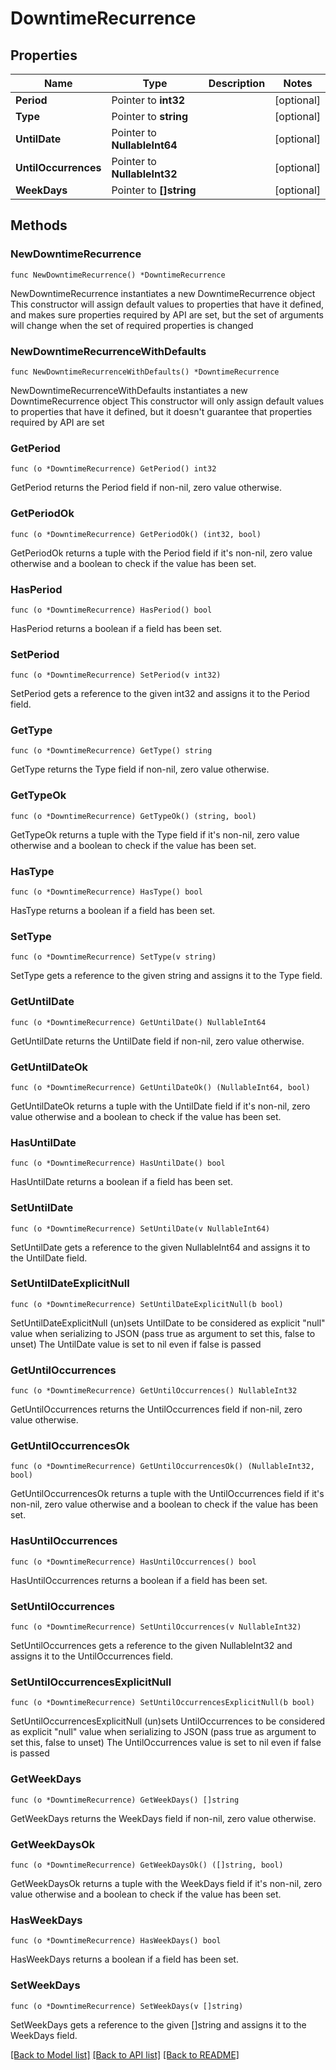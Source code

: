 # DowntimeRecurrence

## Properties

Name | Type | Description | Notes
------------ | ------------- | ------------- | -------------
**Period** | Pointer to **int32** |  | [optional] 
**Type** | Pointer to **string** |  | [optional] 
**UntilDate** | Pointer to **NullableInt64** |  | [optional] 
**UntilOccurrences** | Pointer to **NullableInt32** |  | [optional] 
**WeekDays** | Pointer to **[]string** |  | [optional] 

## Methods

### NewDowntimeRecurrence

`func NewDowntimeRecurrence() *DowntimeRecurrence`

NewDowntimeRecurrence instantiates a new DowntimeRecurrence object
This constructor will assign default values to properties that have it defined,
and makes sure properties required by API are set, but the set of arguments
will change when the set of required properties is changed

### NewDowntimeRecurrenceWithDefaults

`func NewDowntimeRecurrenceWithDefaults() *DowntimeRecurrence`

NewDowntimeRecurrenceWithDefaults instantiates a new DowntimeRecurrence object
This constructor will only assign default values to properties that have it defined,
but it doesn't guarantee that properties required by API are set

### GetPeriod

`func (o *DowntimeRecurrence) GetPeriod() int32`

GetPeriod returns the Period field if non-nil, zero value otherwise.

### GetPeriodOk

`func (o *DowntimeRecurrence) GetPeriodOk() (int32, bool)`

GetPeriodOk returns a tuple with the Period field if it's non-nil, zero value otherwise
and a boolean to check if the value has been set.

### HasPeriod

`func (o *DowntimeRecurrence) HasPeriod() bool`

HasPeriod returns a boolean if a field has been set.

### SetPeriod

`func (o *DowntimeRecurrence) SetPeriod(v int32)`

SetPeriod gets a reference to the given int32 and assigns it to the Period field.

### GetType

`func (o *DowntimeRecurrence) GetType() string`

GetType returns the Type field if non-nil, zero value otherwise.

### GetTypeOk

`func (o *DowntimeRecurrence) GetTypeOk() (string, bool)`

GetTypeOk returns a tuple with the Type field if it's non-nil, zero value otherwise
and a boolean to check if the value has been set.

### HasType

`func (o *DowntimeRecurrence) HasType() bool`

HasType returns a boolean if a field has been set.

### SetType

`func (o *DowntimeRecurrence) SetType(v string)`

SetType gets a reference to the given string and assigns it to the Type field.

### GetUntilDate

`func (o *DowntimeRecurrence) GetUntilDate() NullableInt64`

GetUntilDate returns the UntilDate field if non-nil, zero value otherwise.

### GetUntilDateOk

`func (o *DowntimeRecurrence) GetUntilDateOk() (NullableInt64, bool)`

GetUntilDateOk returns a tuple with the UntilDate field if it's non-nil, zero value otherwise
and a boolean to check if the value has been set.

### HasUntilDate

`func (o *DowntimeRecurrence) HasUntilDate() bool`

HasUntilDate returns a boolean if a field has been set.

### SetUntilDate

`func (o *DowntimeRecurrence) SetUntilDate(v NullableInt64)`

SetUntilDate gets a reference to the given NullableInt64 and assigns it to the UntilDate field.

### SetUntilDateExplicitNull

`func (o *DowntimeRecurrence) SetUntilDateExplicitNull(b bool)`

SetUntilDateExplicitNull (un)sets UntilDate to be considered as explicit "null" value
when serializing to JSON (pass true as argument to set this, false to unset)
The UntilDate value is set to nil even if false is passed
### GetUntilOccurrences

`func (o *DowntimeRecurrence) GetUntilOccurrences() NullableInt32`

GetUntilOccurrences returns the UntilOccurrences field if non-nil, zero value otherwise.

### GetUntilOccurrencesOk

`func (o *DowntimeRecurrence) GetUntilOccurrencesOk() (NullableInt32, bool)`

GetUntilOccurrencesOk returns a tuple with the UntilOccurrences field if it's non-nil, zero value otherwise
and a boolean to check if the value has been set.

### HasUntilOccurrences

`func (o *DowntimeRecurrence) HasUntilOccurrences() bool`

HasUntilOccurrences returns a boolean if a field has been set.

### SetUntilOccurrences

`func (o *DowntimeRecurrence) SetUntilOccurrences(v NullableInt32)`

SetUntilOccurrences gets a reference to the given NullableInt32 and assigns it to the UntilOccurrences field.

### SetUntilOccurrencesExplicitNull

`func (o *DowntimeRecurrence) SetUntilOccurrencesExplicitNull(b bool)`

SetUntilOccurrencesExplicitNull (un)sets UntilOccurrences to be considered as explicit "null" value
when serializing to JSON (pass true as argument to set this, false to unset)
The UntilOccurrences value is set to nil even if false is passed
### GetWeekDays

`func (o *DowntimeRecurrence) GetWeekDays() []string`

GetWeekDays returns the WeekDays field if non-nil, zero value otherwise.

### GetWeekDaysOk

`func (o *DowntimeRecurrence) GetWeekDaysOk() ([]string, bool)`

GetWeekDaysOk returns a tuple with the WeekDays field if it's non-nil, zero value otherwise
and a boolean to check if the value has been set.

### HasWeekDays

`func (o *DowntimeRecurrence) HasWeekDays() bool`

HasWeekDays returns a boolean if a field has been set.

### SetWeekDays

`func (o *DowntimeRecurrence) SetWeekDays(v []string)`

SetWeekDays gets a reference to the given []string and assigns it to the WeekDays field.


[[Back to Model list]](../README.md#documentation-for-models) [[Back to API list]](../README.md#documentation-for-api-endpoints) [[Back to README]](../README.md)


